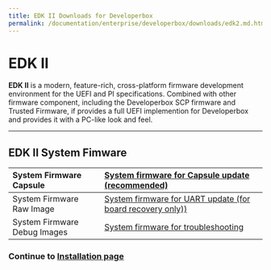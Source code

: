 ```yaml
---
title: EDK II Downloads for Developerbox
permalink: /documentation/enterprise/developerbox/downloads/edk2.md.html
---
```

# EDK II

**EDK II** is a modern, feature-rich, cross-platform firmware
development environment for the UEFI and PI specifications. Combined with other
firmware component, including the Developerbox SCP firmware and Trusted
Firmware, if provides a full UEFI implemention for Developerbox and provides
it with a PC-like look and feel.

***

## EDK II System Fimware

| System Firmware Capsule      | [System firmware for Capsule update (recommended)](http://snapshots.linaro.org/components/kernel/leg-96boards-developerbox-edk2/latest/DeveloperBox.Cap)                          |
| :------------------          | :-----------------------                                                                                                                                                          |
| System Firmware Raw Image    | [System firmware for UART update (for board recovery only))](http://snapshots.linaro.org/components/kernel/leg-96boards-developerbox-edk2/latest/SPI_NOR_IMAGE.fd-RELEASE) |
| System Firmware Debug Images | [System firmware for troubleshooting](http://snapshots.linaro.org/components/kernel/leg-96boards-developerbox-edk2/latest/)                                                       |

### Continue to [Installation page](../installation/)
